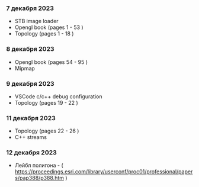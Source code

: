 ### 7 декабря 2023 
  - STB image loader
  - Opengl book (pages 1 - 53 )
  - Topology (pages 1 - 18 )
### 8 декабря 2023
  - Opengl book (pages 54 - 95 )
  - Mipmap
### 9 декабря 2023
  - VSCode c/c++ debug configuration
  - Topology (pages 19 - 22 )
### 11 декабря 2023
  - Topology (pages 22 - 26 )
  - C++ streams
### 12 декабря 2023
  - Лейбл полигона - ( https://proceedings.esri.com/library/userconf/proc01/professional/papers/pap388/p388.htm  )
